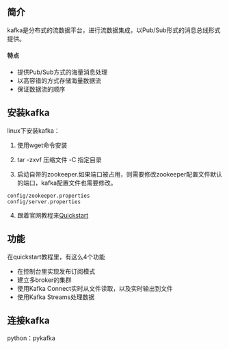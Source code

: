 ## 简介
kafka是分布式的流数据平台，进行流数据集成，以Pub/Sub形式的消息总线形式提供。

#### 特点
- 提供Pub/Sub方式的海量消息处理
- 以高容错的方式存储海量数据流
- 保证数据流的顺序

## 安装kafka
linux下安装kafka：

1. 使用wget命令安装

2. tar -zxvf 压缩文件 -C 指定目录

3. 启动自带的zookeeper.如果端口被占用，则需要修改zookeeper配置文件默认的端口，kafka配置文件也需要修改。
```
config/zookeeper.properties
config/server.properties
```

4. 跟着官网教程来[Quickstart](http://kafka.apache.org/quickstart)

## 功能
在quickstart教程里，有这么4个功能
- 在控制台里实现发布订阅模式
- 建立多broker的集群
- 使用Kafka Connect实时从文件读取，以及实时输出到文件
- 使用Kafka Streams处理数据

## 连接kafka
python：pykafka
